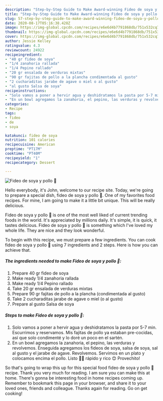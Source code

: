 ```yaml
---
description: "Step-by-Step Guide to Make Award-winning Fideo de soya y pollo 🐤"
title: "Step-by-Step Guide to Make Award-winning Fideo de soya y pollo 🐤"
slug: 57-step-by-step-guide-to-make-award-winning-fideo-de-soya-y-pollo
date: 2020-08-17T05:16:38.428Z
image: https://img-global.cpcdn.com/recipes/e6e6d4b7791868db/751x532cq70/fideo-de-soya-y-pollo-🐤-foto-principal.jpg
thumbnail: https://img-global.cpcdn.com/recipes/e6e6d4b7791868db/751x532cq70/fideo-de-soya-y-pollo-🐤-foto-principal.jpg
cover: https://img-global.cpcdn.com/recipes/e6e6d4b7791868db/751x532cq70/fideo-de-soya-y-pollo-🐤-foto-principal.jpg
author: Jessie Kelley
ratingvalue: 4.3
reviewcount: 24922
recipeingredient:
- "40 gr fideo de soya"
- "1/4 zanahoria rallada"
- "1/4 Pepino rallado"
- "20 gr ensalada de verduras mixtas"
- "90 gr fajitas de pollo a la plancha condimentada al gusto"
- "2 cucharaditas jarabe de agave o miel o al gusto"
- "al gusto Salsa de soya"
recipeinstructions:
- "Solo vamos a poner a hervir agua y deshidratamos la pasta por 5-7 min. Escurrimos y reservamos. Mis fajitas de pollo ya estaban pre-cocidas, así que solo condimenté y lo doré un poco en el sartén."
- "En un bowl agregamos la zanahoria, el pepino, las verduras y revolvemos. Enseguida agregamos los fideos de soya, salsa de soya, sal al gusto y el jarabe de agave. Revolvemos. Servimos en un plato y colocamos encima el pollo. Listo 🙌🏻 rápido y rico 😊 Provechito!"
categories:
- Recipe
tags:
- fideo
- de
- soya

katakunci: fideo de soya 
nutrition: 101 calories
recipecuisine: American
preptime: "PT17M"
cooktime: "PT40M"
recipeyield: "1"
recipecategory: Dessert

---
```



![Fideo de soya y pollo 🐤](https://img-global.cpcdn.com/recipes/e6e6d4b7791868db/751x532cq70/fideo-de-soya-y-pollo-🐤-foto-principal.jpg)

Hello everybody, it's John, welcome to our recipe site. Today, we're going to prepare a special dish, fideo de soya y pollo 🐤. One of my favorites food recipes. For mine, I am going to make it a little bit unique. This will be really delicious.

Fideo de soya y pollo 🐤 is one of the most well liked of current trending foods in the world. It's appreciated by millions daily. It's simple, it is quick, it tastes delicious. Fideo de soya y pollo 🐤 is something which I've loved my whole life. They are nice and they look wonderful.




To begin with this recipe, we must prepare a few ingredients. You can cook fideo de soya y pollo 🐤 using 7 ingredients and 2 steps. Here is how you can achieve that.

<!--inarticleads1-->

##### The ingredients needed to make Fideo de soya y pollo 🐤:

1. Prepare 40 gr fideo de soya
1. Make ready 1/4 zanahoria rallada
1. Make ready 1/4 Pepino rallado
1. Take 20 gr ensalada de verduras mixtas
1. Prepare 90 gr fajitas de pollo a la plancha (condimentada al gusto)
1. Take 2 cucharaditas jarabe de agave o miel (o al gusto)
1. Prepare al gusto Salsa de soya




<!--inarticleads2-->

##### Steps to make Fideo de soya y pollo 🐤:

1. Solo vamos a poner a hervir agua y deshidratamos la pasta por 5-7 min. Escurrimos y reservamos. Mis fajitas de pollo ya estaban pre-cocidas, así que solo condimenté y lo doré un poco en el sartén.
1. En un bowl agregamos la zanahoria, el pepino, las verduras y revolvemos. Enseguida agregamos los fideos de soya, salsa de soya, sal al gusto y el jarabe de agave. Revolvemos. Servimos en un plato y colocamos encima el pollo. Listo 🙌🏻 rápido y rico 😊 Provechito!




So that's going to wrap this up for this special food fideo de soya y pollo 🐤 recipe. Thank you very much for reading. I am sure you can make this at home. There's gonna be interesting food in home recipes coming up. Remember to bookmark this page in your browser, and share it to your loved ones, friends and colleague. Thanks again for reading. Go on get cooking!
